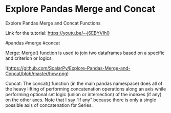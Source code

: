 # Explore Pandas Merge and Concat
Explore Pandas Merge and Concat Functions


Link for the tutorial: https://youtu.be/--j6EBYVIh0

#pandas #merge #concat

Merge: 
Merge() function is used to join two dataframes based on a specific and criterion or logics 

!(https://github.com/ScalarPy/Explore-Pandas-Merge-and-Concat/blob/master/how.png)


Concat:
The concat() function (in the main pandas namespace) does all of the heavy lifting of performing concatenation operations along an axis while performing optional set logic (union or intersection) of the indexes (if any) on the other axes. Note that I say “if any” because there is only a single possible axis of concatenation for Series.



